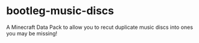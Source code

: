 # bootleg-music-discs
A Minecraft Data Pack to allow you to recut duplicate music discs into ones you may be missing!

